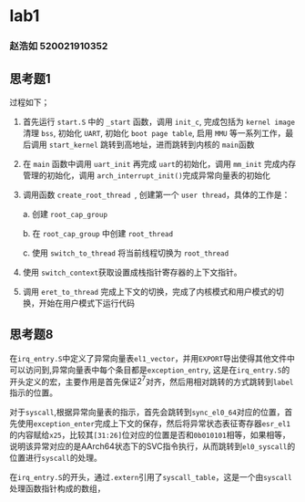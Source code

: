 # lab1

### 赵浩如 520021910352

## 思考题1

过程如下；

1. 首先运行 `start.S` 中的 `_start` 函数，调用 `init_c`, 完成包括为 `kernel image` 清理 `bss`, 初始化 `UART`, 初始化 `boot page table`, 启用 `MMU` 等一系列工作，最后调用 `start_kernel` 跳转到高地址，进而跳转到内核的 `main`函数
2. 在 `main` 函数中调用 `uart_init` 再完成 `uart`的初始化，调用 `mm_init` 完成内存管理的初始化，调用 `arch_interrupt_init()`完成异常向量表的初始化
3. 调用函数 `create_root_thread `, 创建第一个 `user thread`，具体的工作是：

   a. 创建 `root_cap_group`

   b. 在 `root_cap_group` 中创建 `root_thread`

   c. 使用 `switch_to_thread` 将当前线程切换为 `root_thread`
4. 使用 `switch_context`获取设置成栈指针寄存器的上下文指针。
5. 调用 `eret_to_thread` 完成上下文的切换，完成了内核模式和用户模式的切换，开始在用户模式下运行代码

## 思考题8
在`irq_entry.S`中定义了异常向量表`el1_vector`，并用`EXPORT`导出使得其他文件中可以访问到,异常向量表中每个条目都是`exception_entry`, 这是在`irq_entry.S`的开头定义的宏，主要作用是首先保证$2^7$对齐，然后用相对跳转的方式跳转到`label`指示的位置。

对于`syscall`,根据异常向量表的指示，首先会跳转到`sync_el0_64`对应的位置，首先使用`exception_enter`完成上下文的保存，然后将异常状态表征寄存器`esr_el1`的内容赋给`x25`，比较其`[31:26]`位对应的位置是否和`0b010101`相等，如果相等，说明该异常对应的是AArch64状态下的SVC指令执行，从而跳转到`el0_syscall`的位置进行`syscall`的处理。

在`irq_entry.S`的开头，通过`.extern`引用了`syscall_table`，这是一个由`syscall`处理函数指针构成的数组，
